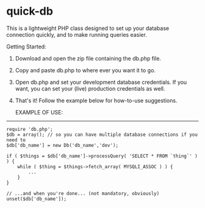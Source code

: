 # quick-db
This is a lightweight PHP class designed to set up your database connection quickly, and to make running queries easier.

Getting Started:
1. Download and open the zip file containing the db.php file.
2. Copy and paste db.php to where ever you want it to go.
3. Open db.php and set your development database credentials. If you want, you can set your (live) production credentials as well.
4. That's it! Follow the example below for how-to-use suggestions.

	EXAMPLE OF USE:
----------------------------------------
	require 'db.php';
	$db = array(); // so you can have multiple database connections if you need to
	$db['db_name'] = new Db('db_name','dev');

	if ( $things = $db['db_name']->processQuery( 'SELECT * FROM `thing`' ) ) {
		while ( $thing = $things->fetch_array( MYSQLI_ASSOC ) ) {
			...
		}
	}
	
	// ...and when you're done... (not mandatory, obviously)
	unset($db['db_name']);
